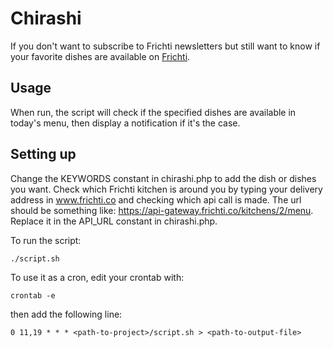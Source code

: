 # Chirashi

If you don't want to subscribe to Frichti newsletters but still want to know if your favorite dishes are available on [Frichti](http://www.frichti.co).

## Usage

When run, the script will check if the specified dishes are available in today's menu, then display a notification if it's the case.

## Setting up

Change the KEYWORDS constant in chirashi.php to add the dish or dishes you want.
Check which Frichti kitchen is around you by typing your delivery address in www.frichti.co and checking which api call is made. The url should be something like: https://api-gateway.frichti.co/kitchens/2/menu.
Replace it in the API_URL constant in chirashi.php.

To run the script:

```
./script.sh
```

To use it as a cron, edit your crontab with:

```
crontab -e
```

then add the following line:

```
0 11,19 * * * <path-to-project>/script.sh > <path-to-output-file>
```

